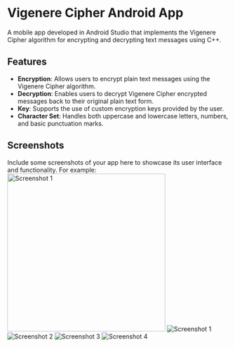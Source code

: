 
# Vigenere Cipher Android App

A mobile app developed in Android Studio that implements the Vigenere Cipher algorithm for encrypting and decrypting text messages using C++.

## Features

- **Encryption**: Allows users to encrypt plain text messages using the Vigenere Cipher algorithm.
- **Decryption**: Enables users to decrypt Vigenere Cipher encrypted messages back to their original plain text form.
- **Key**: Supports the use of custom encryption keys provided by the user.
- **Character Set**: Handles both uppercase and lowercase letters, numbers, and basic punctuation marks.

## Screenshots

Include some screenshots of your app here to showcase its user interface and functionality. For example:
<img src="/Scrennshots/welcome.png" alt="Screenshot 1" width="360"/>
![Screenshot 1](/Scrennshots/welcome.jpg)
![Screenshot 2](/Scrennshots/view.jpg)
![Screenshot 3](/Scrennshots/encrypted.jpg)
![Screenshot 4](/Scrennshots/decrypted.jpg)
